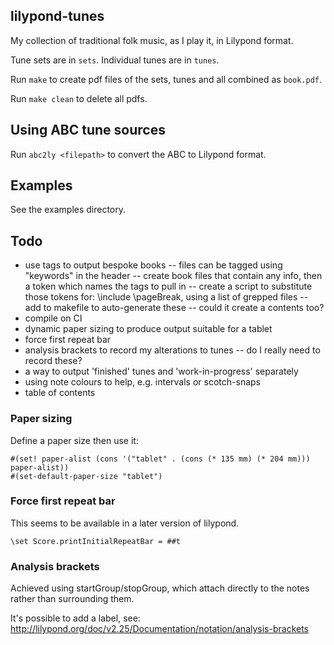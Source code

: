 lilypond-tunes
---

My collection of traditional folk music, as I play it, in Lilypond format.

Tune sets are in `sets`.
Individual tunes are in `tunes`.

Run `make` to create pdf files of the sets, tunes and all combined as `book.pdf`.

Run `make clean` to delete all pdfs.


## Using ABC tune sources

Run `abc2ly <filepath>` to convert the ABC to Lilypond format.


## Examples

See the examples directory.


## Todo

- use tags to output bespoke books
-- files can be tagged using "keywords" in the header
-- create book files that contain any info, then a token which names the tags to pull in
-- create a script to substitute those tokens for: \include <file> \pageBreak, using a list of grepped files
-- add to makefile to auto-generate these
-- could it create a contents too?
- compile on CI
- dynamic paper sizing to produce output suitable for a tablet
- force first repeat bar
- analysis brackets to record my alterations to tunes
-- do I really need to record these?
- a way to output 'finished' tunes and 'work-in-progress' separately
- using note colours to help, e.g. intervals or scotch-snaps
- table of contents

### Paper sizing

Define a paper size then use it:

```
#(set! paper-alist (cons '("tablet" . (cons (* 135 mm) (* 204 mm))) paper-alist))
#(set-default-paper-size "tablet")
```

### Force first repeat bar

This seems to be available in a later version of lilypond.

```\set Score.printInitialRepeatBar = ##t```

### Analysis brackets

Achieved using startGroup/stopGroup, which attach directly to the notes rather than surrounding them.

It's possible to add a label, see: http://lilypond.org/doc/v2.25/Documentation/notation/analysis-brackets

